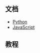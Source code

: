 文档
----
  * [Python](python/index.html)
  * [JavaScript](https://developer.mozilla.org/en-US/docs/Web/JavaScript)

教程
----

